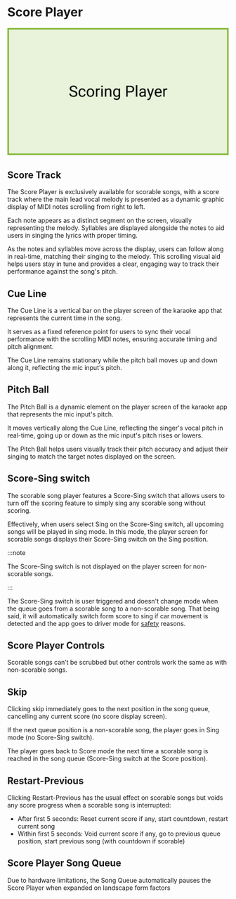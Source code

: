 # Score Player 

![Scoring Player](./img/scoringPlayer.png)

## Score Track 

The Score Player is exclusively available for scorable songs, with a score track where the main lead vocal melody is presented as a dynamic graphic display of MIDI notes scrolling from right to left.  

Each note appears as a distinct segment on the screen, visually representing the melody. Syllables are displayed alongside the notes to aid users in singing the lyrics with proper timing.  

As the notes and syllables move across the display, users can follow along in real-time, matching their singing to the melody. This scrolling visual aid helps users stay in tune and provides a clear, engaging way to track their performance against the song's pitch. 

## Cue Line 

The Cue Line is a vertical bar on the player screen of the karaoke app that represents the current time in the song.  

It serves as a fixed reference point for users to sync their vocal performance with the scrolling MIDI notes, ensuring accurate timing and pitch alignment.  

The Cue Line remains stationary while the pitch ball moves up and down along it, reflecting the mic input's pitch. 

## Pitch Ball 

The Pitch Ball is a dynamic element on the player screen of the karaoke app that represents the mic input's pitch.  

It moves vertically along the Cue Line, reflecting the singer's vocal pitch in real-time, going up or down as the mic input's pitch rises or lowers.  

The Pitch Ball helps users visually track their pitch accuracy and adjust their singing to match the target notes displayed on the screen. 

## Score-Sing switch 

The scorable song player features a Score-Sing switch that allows users to turn off the scoring feature to simply sing any scorable song without scoring. 

Effectively, when users select Sing on the Score-Sing switch, all upcoming songs will be played in sing mode. In this mode, the player screen for scorable songs displays their Score-Sing switch on the Sing position. 

:::note

The Score-Sing switch is not displayed on the player screen for non-scorable songs.

:::

The Score-Sing switch is user triggered and doesn't change mode when the queue goes from a scorable song to a non-scorable song. That being said, it will automatically switch form score to sing if car movement is detected and the app goes to driver mode for [safety](../Appendix%20A%20-%20Safety%20Features.md) reasons.

## Score Player Controls 

Scorable songs can’t be scrubbed but other controls work the same as with non-scorable songs. 

## Skip 

Clicking skip immediately goes to the next position in the song queue, cancelling any current score (no score display screen).  

If the next queue position is a non-scorable song, the player goes in Sing mode (no Score-Sing switch). 

The player goes back to Score mode the next time a scorable song is reached in the song queue (Score-Sing switch at the Score position). 

## Restart-Previous 

Clicking Restart-Previous has the usual effect on scorable songs but voids any score progress when a scorable song is interrupted: 

- After first 5 seconds: Reset current score if any, start countdown, restart current song
- Within first 5 seconds: Void current score if any, go to previous queue position, start previous song (with countdown if scorable) 

## Score Player Song Queue

Due to hardware limitations, the Song Queue automatically pauses the Score Player when expanded on landscape form factors